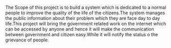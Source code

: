The Scope of this project is to build a system which is dedicated to a normal people to improve the quality of the life of the citizens.The system manages the public information about their problem which they are face day to day life.This project will bring the government related work on the internet which can be accessed by anyone and hence it will make the communication between government and citizen easy.While it will notify the status o the grievance of people.
